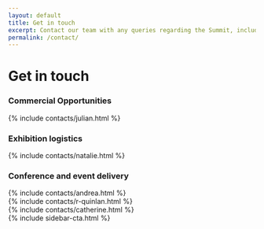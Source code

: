 ```yaml
---
layout: default
title: Get in touch
excerpt: Contact our team with any queries regarding the Summit, including Conference, Exhibtion, Logistical and Networking Event enquries.
permalink: /contact/
---
```


<!-- Main jumbotron for a primary marketing message or call to action -->
<div class="temp-content-top homepage-jumbotron">
    <div class="container container-md">
        <div class="row">
            <div class="col-sm-8">
                <main>
                    <h1 class="margin-top-none"><strong>Get in touch</strong></h1>
                    <div class="row">
                        <div class="col-sm-6">
                            <h3>Commercial Opportunities</h3> {% include contacts/julian.html %}
                        </div>
                        <div class="col-sm-6">
                            <h3>Exhibition logistics</h3> {% include contacts/natalie.html %}
                        </div>
                    </div>
                    <h3>Conference and event delivery</h3>
                    <div class="row">
                        <div class="col-sm-6">
                            {% include contacts/andrea.html %}
                        </div>
                        <div class="col-sm-6">
                            {% include contacts/r-quinlan.html %}
                        </div>
                    </div>
                    <div class="row">
                        <div class="col-sm-6">
                            {% include contacts/catherine.html %}
                        </div>
                    </div>
                </main>
            </div>
            <div class="col-sm-4">
                <aside class="aside">
                    {% include sidebar-cta.html %}
                </aside>
            </div>
        </div>
    </div>
</div>
